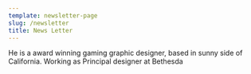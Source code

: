 ```yaml
---
template: newsletter-page
slug: /newsletter
title: News Letter
---
```

He is a award winning gaming graphic designer, based in sunny side of California. Working as Principal designer at Bethesda
